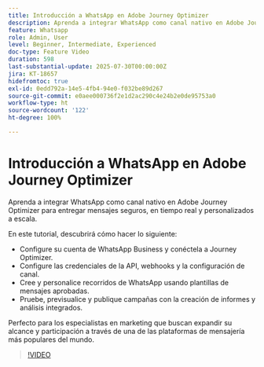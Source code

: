 ```yaml
---
title: Introducción a WhatsApp en Adobe Journey Optimizer
description: Aprenda a integrar WhatsApp como canal nativo en Adobe Journey Optimizer para entregar mensajes seguros, en tiempo real y personalizados a escala.
feature: Whatsapp
role: Admin, User
level: Beginner, Intermediate, Experienced
doc-type: Feature Video
duration: 598
last-substantial-update: 2025-07-30T00:00:00Z
jira: KT-18657
hidefromtoc: true
exl-id: 0edd792a-14e5-4fb4-94e0-f032be89d267
source-git-commit: e0aee000736f2e1d2ac290c4e24b2e0de95753a0
workflow-type: ht
source-wordcount: '122'
ht-degree: 100%

---
```


# Introducción a WhatsApp en Adobe Journey Optimizer

Aprenda a integrar WhatsApp como canal nativo en Adobe Journey Optimizer para entregar mensajes seguros, en tiempo real y personalizados a escala.

En este tutorial, descubrirá cómo hacer lo siguiente:

* Configure su cuenta de WhatsApp Business y conéctela a Journey Optimizer.
* Configure las credenciales de la API, webhooks y la configuración de canal.
* Cree y personalice recorridos de WhatsApp usando plantillas de mensajes aprobadas.
* Pruebe, previsualice y publique campañas con la creación de informes y análisis integrados.

Perfecto para los especialistas en marketing que buscan expandir su alcance y participación a través de una de las plataformas de mensajería más populares del mundo.

>[!VIDEO](https://video.tv.adobe.com/v/3470244/?learn=on&enablevpops)
